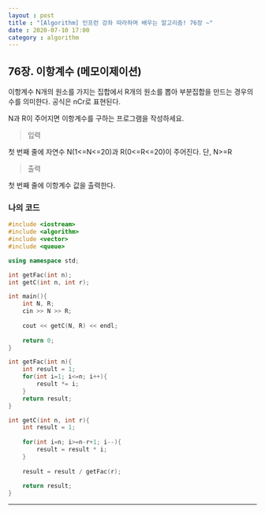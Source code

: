 ```yaml
---
layout : post
title : "[Algorithm] 인프런 강좌 따라하며 배우는 알고리즘! 76장 ~"
date : 2020-07-10 17:00
category : algorithm
---
```


## 76장. 이항계수 (메모이제이션)

이항계수 N개의 원소를 가지는 집합에서 R개의 원소를 뽑아 부분집합을 만드는 경우의 수를 의미한다. 공식은 nCr로 표현된다.

N과 R이 주어지면 이항계수를 구하는 프로그램을 작성하세요.

> 입력

첫 번째 줄에 자연수 N(1<=N<=20)과 R(0<=R<=20)이 주어진다. 단, N>=R

> 출력

첫 번째 줄에 이항계수 값을 출력한다.


### 나의 코드

```c++
#include <iostream>
#include <algorithm>
#include <vector>
#include <queue>

using namespace std;

int getFac(int n);
int getC(int n, int r);

int main(){
    int N, R;
    cin >> N >> R;
    
    cout << getC(N, R) << endl;
    
    return 0;
}

int getFac(int n){
    int result = 1;
    for(int i=1; i<=n; i++){
        result *= i;
    }
    return result;
}

int getC(int n, int r){
    int result = 1;
    
    for(int i=n; i>=n-r+1; i--){
        result = result * i;
    }
    
    result = result / getFac(r);
    
    return result;
}
```


---

